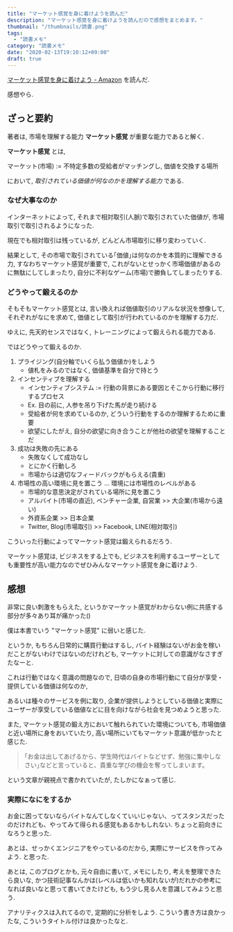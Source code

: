 ```yaml
---
title: "マーケット感覚を身に着けようを読んだ"
description: "マーケット感覚を身に着けようを読んだので感想をまとめます。"
thumbnail: "/thumbnails/読書.png"
tags:
  - "読書メモ"
category: "読書メモ"
date: "2020-02-13T19:10:12+09:00"
draft: true
---
```


[マーケット感覚を身に着けよう - Amazon](https://www.amazon.co.jp/dp/4478064784/ref=cm_sw_em_r_mt_dp_U_TisrEb8JED6BP)
を読んだ.

感想やら.



## ざっと要約

著者は, 市場を理解する能力 **マーケット感覚** が重要な能力であると解く.

**マーケット感覚** とは,

マーケット(市場) := 不特定多数の受給者がマッチングし, 価値を交換する場所

において, *取引されている価値が何なのかを理解する能力* である.

### なぜ大事なのか

インターネットによって, それまで相対取引(人脈)で取引されていた価値が, 市場取引で取引されるようになった.

現在でも相対取引は残っているが, どんどん市場取引に移り変わっていく.

結果として, その市場で取引されている｢価値｣は何なのかを本質的に理解できる力, すなわちマーケット感覚が重要で, これがないとせっかく市場価値があるのに無駄にしてしまったり, 自分に不利なゲーム(市場)で勝負してしまったりする.

### どうやって鍛えるのか

そもそもマーケット感覚とは, 言い換えれば価値取引のリアルな状況を想像して, それぞれがなにを求めて, 価値として取引が行われているのかを理解する力だ.

ゆえに, 先天的センスではなく, トレーニングによって鍛えられる能力である.

ではどうやって鍛えるのか.

1. プライジング(自分軸でいくら払う価値か)をしよう
    - 値札をみるのではなく, 価値基準を自分で持とう
1. インセンティブを理解する
    - インセンティブシステム := 行動の背景にある要因とそこから行動に移行するプロセス
    - Ex. 目の前に, 人参を吊り下げた馬が走り続ける
    - 受給者が何を求めているのか, どういう行動をするのか理解するために重要
    - 欲望にしたがえ, 自分の欲望に向き合うことが他社の欲望を理解することだ
1. 成功は失敗の先にある
    - 失敗なくして成功なし
    - とにかく行動しろ
    - 市場からは適切なフィードバックがもらえる(貴重)
1. 市場性の高い環境に見を置こう ... 環境には市場性のレベルがある
    - 市場的な意思決定がされている場所に見を置こう
    - アルバイト(市場の直近), ベンチャー企業, 自営業 >> 大企業(市場から遠い)
    - 外資系企業 >> 日本企業
    - Twitter, Blog(市場取引) >> Facebook, LINE(相対取引)

こういった行動によってマーケット感覚は鍛えられるだろう.

マーケット感覚は, ビジネスをする上でも, ビジネスを利用するユーザーとしても重要性が高い能力なのでぜひみんなマーケット感覚を身に着けよう.

## 感想

非常に良い刺激をもらえた, というかマーケット感覚がわからない例に共感する部分が多々あり耳が痛かった()

僕は本書でいう "マーケット感覚" に弱いと感じた.

というか, もちろん日常的に購買行動はするし, バイト経験はないがお金を稼いだことがないわけではないのだけれども, マーケットに対しての意識がなさすぎたなーと.

これは行動ではなく意識の問題なので, 日頃の自身の市場行動にて自分が享受・提供している価値は何なのか, 

あるいは種々のサービスを例に取り, 企業が提供しようとしている価値と実際にユーザーが享受している価値などに目を向けながら社会を見つめようと思った.

また, マーケット感覚の鍛え方において触れられていた環境についても, 市場価値と近い場所に身をおいていたり, 高い場所にいてもマーケット意識が低かったと感じた.

> ｢お金は出してあげるから、学生時代はバイトなどせず、勉強に集中しなさい｣などと言っていると、貴重な学びの機会を奪ってしまいます。

という文章が親視点で書かれていたが, たしかになぁって感じ.

### 実際になにをするか

お金に困ってないならバイトなんてしなくていいじゃない、ってスタンスだったのだけれども、やってみて得られる感覚もあるかもしれない. ちょっと前向きになろうと思った.

あとは、せっかくエンジニアをやっているのだから, 実際にサービスを作ってみよう. と思った.

あとは, このブログとかも, 元々自由に書いて, メモにしたり, 考えを整理できたら良いな, かつ技術記事なんかは(レベルは低いかも知れないが)だれかの参考になれば良いなと思って書いてきたけども, もう少し見る人を意識してみようと思う.

アナリティクスは入れてるので, 定期的に分析をしよう. こういう書き方は良かったな, こういうタイトル付けは良かったなと.
